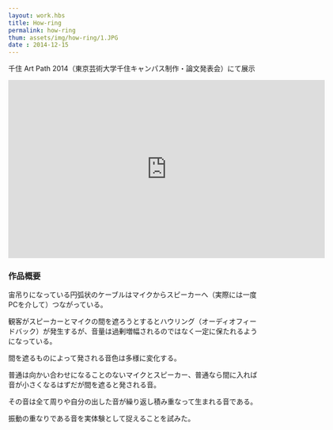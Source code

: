 ```yaml
---
layout: work.hbs
title: How-ring
permalink: how-ring
thum: assets/img/how-ring/1.JPG
date : 2014-12-15
---
```

千住 Art Path 2014（東京芸術大学千住キャンパス制作・論文発表会）にて展示

<iframe src="https://player.vimeo.com/video/165168929" width="640" align="center" height="360" frameborder="0" webkitallowfullscreen mozallowfullscreen allowfullscreen></iframe>


### 作品概要

宙吊りになっている円弧状のケーブルはマイクからスピーカーへ（実際には一度PCを介して）つながっている。

観客がスピーカーとマイクの間を遮ろうとするとハウリング（オーディオフィードバック）が発生するが、音量は過剰増幅されるのではなく一定に保たれるようになっている。

間を遮るものによって発される音色は多様に変化する。

普通は向かい合わせになることのないマイクとスピーカー、普通なら間に入れば音が小さくなるはずだが間を遮ると発される音。

その音は全て周りや自分の出した音が繰り返し積み重なって生まれる音である。

振動の重なりである音を実体験として捉えることを試みた。


<a href="{{config.root}}assets/img/how-ring/2.jpg"><img src="{{config.root}}assets/img/how-ring/2.jpg" alt=""></a>
<a href="{{config.root}}assets/img/how-ring/3.jpg"><img src="{{config.root}}assets/img/how-ring/3.jpg" alt=""></a>
<a href="{{config.root}}assets/img/how-ring/4.jpg"><img src="{{config.root}}assets/img/how-ring/4.jpg" alt=""></a>
